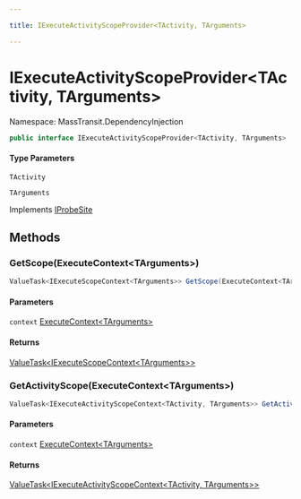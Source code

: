 ```yaml
---

title: IExecuteActivityScopeProvider<TActivity, TArguments>

---
```


# IExecuteActivityScopeProvider\<TActivity, TArguments\>

Namespace: MassTransit.DependencyInjection

```csharp
public interface IExecuteActivityScopeProvider<TActivity, TArguments> : IProbeSite
```

#### Type Parameters

`TActivity`<br/>

`TArguments`<br/>

Implements [IProbeSite](../../masstransit-abstractions/masstransit/iprobesite)

## Methods

### **GetScope(ExecuteContext\<TArguments\>)**

```csharp
ValueTask<IExecuteScopeContext<TArguments>> GetScope(ExecuteContext<TArguments> context)
```

#### Parameters

`context` [ExecuteContext\<TArguments\>](../../masstransit-abstractions/masstransit/executecontext-1)<br/>

#### Returns

[ValueTask\<IExecuteScopeContext\<TArguments\>\>](https://learn.microsoft.com/en-us/dotnet/api/system.threading.tasks.valuetask-1)<br/>

### **GetActivityScope(ExecuteContext\<TArguments\>)**

```csharp
ValueTask<IExecuteActivityScopeContext<TActivity, TArguments>> GetActivityScope(ExecuteContext<TArguments> context)
```

#### Parameters

`context` [ExecuteContext\<TArguments\>](../../masstransit-abstractions/masstransit/executecontext-1)<br/>

#### Returns

[ValueTask\<IExecuteActivityScopeContext\<TActivity, TArguments\>\>](https://learn.microsoft.com/en-us/dotnet/api/system.threading.tasks.valuetask-1)<br/>
